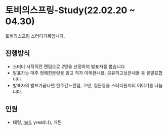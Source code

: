 
# 토비의스프링-Study(22.02.20 ~ 04.30)
토비의스프링 스터디기록입니다. 


## 진행방식

- 스터디 시작직전 랜덤으로 2명을 선정하여 발표자를 뽑습니다
- 발표자는 매주 정해진분량을 읽고 각자 이해한내용, 공유하고싶은내용 등 을발표합니다
- 발표자의 발표가끝나면 한주간느낀점, 고민, 질문등을 스터디원끼리 이야기를 나눕니다.

## 인원

- 태형, [heli](https://github.com/heli-os), yreal(나), 개찐
 
